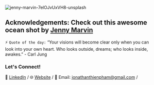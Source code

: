 ![jenny-marvin-7elOJvUxVH8-unsplash](https://user-images.githubusercontent.com/55514757/88464999-47e32300-ce8d-11ea-8084-0230e969af58.jpg)
## Acknowledgements: Check out this awesome ocean shot by [Jenny Marvin](https://unsplash.com/photos/7elOJvUxVH8)

⚡ `Quote of the day:` “Your visions will become clear only when you can look into your own heart. Who looks outside, dreams; who looks inside, awakes.” - Carl Jung

### Let's Connect!
👥 [LinkedIn](https://www.linkedin.com/in/pham-jonathan/) /
🌐 [Website](https://www.jonathanpham.tech) /
📧 Email: jonathanthienpham@gmail.com /
